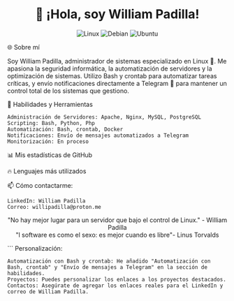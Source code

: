 <h1 align="center">👋 ¡Hola, soy William Padilla!</h1>

<p align="center"> <img src="https://img.shields.io/badge/Linux-%23FCC624.svg?&style=for-the-badge&logo=linux&logoColor=black" alt="Linux"> <img src="https://img.shields.io/badge/Debian-%23A81D33.svg?&style=for-the-badge&logo=debian&logoColor=white" alt="Debian"> <img src="https://img.shields.io/badge/Ubuntu-E95420?style=for-the-badge&logo=ubuntu&logoColor=white" alt="Ubuntu"> </p>

🌐 Sobre mí

Soy William Padilla, administrador de sistemas especializado en Linux 🐧. Me apasiona la seguridad informática, la automatización de servidores y la optimización de sistemas. Utilizo Bash y crontab para automatizar tareas críticas, y envío notificaciones directamente a Telegram 📲 para mantener un control total de los sistemas que gestiono.

🔧 Habilidades y Herramientas

    Administración de Servidores: Apache, Nginx, MySQL, PostgreSQL
    Scripting: Bash, Python, Php
    Automatización: Bash, crontab, Docker
    Notificaciones: Envío de mensajes automatizados a Telegram
    Monitorización: En proceso

📊 Mis estadísticas de GitHub

🔥 Lenguajes más utilizados

📫 Cómo contactarme:

    LinkedIn: William Padilla
    Correo: willipadilla@proton.me

<p align="center"> "No hay mejor lugar para un servidor que bajo el control de Linux." - William Padilla <br>"l software es como el sexo: es mejor cuando es libre"- Linus Torvalds</p> ```
Personalización:

    Automatización con Bash y crontab: He añadido "Automatización con Bash, crontab" y "Envío de mensajes a Telegram" en la sección de habilidades.
    Proyectos: Puedes personalizar los enlaces a los proyectos destacados.
    Contactos: Asegúrate de agregar los enlaces reales para el LinkedIn y correo de William Padilla.
